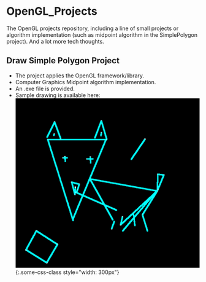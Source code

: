 # OpenGL_Projects

The OpenGL projects repository, including a line of small projects or algorithm implementation (such as midpoint algorithm in the SimplePolygon project). And a lot more tech thoughts.

## Draw Simple Polygon Project

- The project applies the OpenGL framework/library. 
- Computer Graphics Midpoint algorithm implementation.
- An .exe file is provided.
- Sample drawing is available here:
        ![Alt text](https://github.com/Shanni/OpenGL_Projects/blob/master/SimplePolygon/sample1.png "Little Ugly Dog :p"){:.some-css-class style="width: 300px"}
